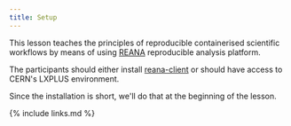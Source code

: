 ```yaml
---
title: Setup
---
```


This lesson teaches the principles of reproducible containerised scientific workflows by means of
using [REANA](http://www.reana.io/) reproducible analysis platform.

The participants should either install [reana-client](https://pypi.org/project/reana-client/) or
should have access to CERN's LXPLUS environment.

Since the installation is short, we'll do that at the beginning of the lesson.

{% include links.md %}
